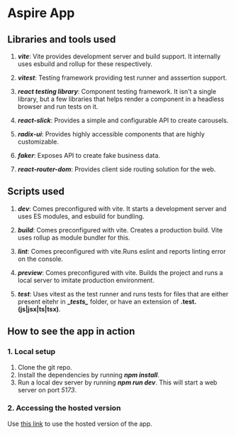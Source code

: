 # Aspire App

## Libraries and tools used
1. ***vite***: Vite provides development server and build support. It internally uses esbuild and rollup for these respectively.

2. ***vitest***: Testing framework providing test runner and asssertion support.

3. ***react testing library***: Component testing framework. It isn't a single library, but a few libraries that helps render a component in a headless browser and run tests on it.

4. ***react-slick***: Provides a simple and configurable API to create carousels.

5. ***radix-ui***: Provides highly accessible components that are highly customizable.

6. ***faker***: Exposes API to create fake business data.

7. ***react-router-dom***: Provides client side routing solution for the web.

## Scripts used
1. ***dev***: Comes preconfigured with vite. It starts a development server and uses ES modules, and esbuild for bundling.

2. ***build***: Comes preconfigured with vite. Creates a production build. Vite uses rollup as module bundler for this.

3. ***lint***: Comes preconfigured with vite.Runs eslint and reports linting error on the console.

4. ***preview***: Comes preconfigured with vite. Builds the project and runs a local server to imitate production environment.

5. ***test***: Uses vitest as the test runner and runs tests for files that are either present eitehr in **\__tests\__** folder, or have an extension of **.test.(js|jsx|ts|tsx)**.

## How to see the app in action

### 1. Local setup
1. Clone the git repo.
2. Install the dependencies by running ***npm install***.
3. Run a local dev server by running ***npm run dev***. This will start a web server on port *5173*.

### 2. Accessing the hosted version
Use [this link](https://fanciful-pithivier-fb61c7.netlify.app/) to use the hosted version of the app.